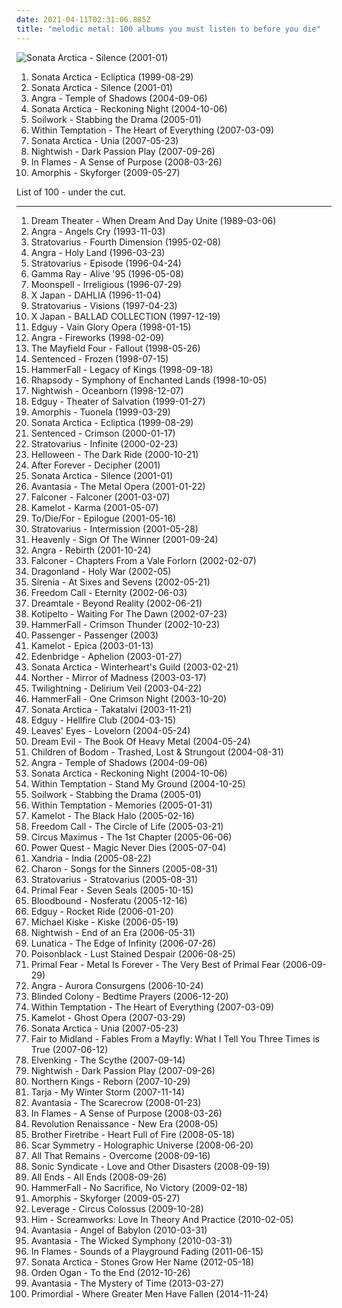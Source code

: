 ```yaml
---
date: 2021-04-11T02:31:06.885Z
title: "melodic metal: 100 albums you must listen to before you die"
---
```

![Sonata Arctica - Silence (2001-01)](https://img.discogs.com/NE8MbLeSqyI38QRActTLCnKZhgY=/fit-in/600x540/filters:strip_icc():format(jpeg):mode_rgb():quality(90)/discogs-images/R-4196283-1358239561-7690.jpeg.jpg "Sonata Arctica - Silence (2001-01)")
<ol class="albums">
<li data-cover="https://img.discogs.com/CaR0hAGxYwdPJprJhqkSijrOI4M=/fit-in/600x600/filters:strip_icc():format(jpeg):mode_rgb():quality(90)/discogs-images/R-9148979-1475657931-8185.jpeg.jpg" data-tags="power metal" role="button">Sonata Arctica - Ecliptica (1999-08-29)</li>
<li data-cover="https://img.discogs.com/NE8MbLeSqyI38QRActTLCnKZhgY=/fit-in/600x540/filters:strip_icc():format(jpeg):mode_rgb():quality(90)/discogs-images/R-4196283-1358239561-7690.jpeg.jpg" data-tags="power metal" role="button">Sonata Arctica - Silence (2001-01)</li>
<li data-cover="http://coverartarchive.org/release/b0839b8b-a0c8-3966-b567-93e3ffa00155/10455552232-500.jpg" data-tags="power metal" role="button">Angra - Temple of Shadows (2004-09-06)</li>
<li data-cover="https://img.discogs.com/NE8MbLeSqyI38QRActTLCnKZhgY=/fit-in/600x540/filters:strip_icc():format(jpeg):mode_rgb():quality(90)/discogs-images/R-4196283-1358239561-7690.jpeg.jpg" data-tags="power metal" role="button">Sonata Arctica - Reckoning Night (2004-10-06)</li>
<li data-cover="https://img.discogs.com/KNhg5f5CKcGCOr8PYno5o1tIsCY=/fit-in/600x533/filters:strip_icc():format(jpeg):mode_rgb():quality(90)/discogs-images/R-441808-1330245053.jpeg.jpg" data-tags="melodic death metal" role="button">Soilwork - Stabbing the Drama (2005-01)</li>
<li data-cover="http://coverartarchive.org/release/ab50ac75-91ce-36a3-99b1-6e5e15aad912/5782076120-500.jpg" data-tags="symphonic metal" role="button">Within Temptation - The Heart of Everything (2007-03-09)</li>
<li data-cover="http://coverartarchive.org/release/31f67aec-002f-4b54-9aec-ae39095c7992/22559397129-500.jpg" data-tags="power metal" role="button">Sonata Arctica - Unia (2007-05-23)</li>
<li data-cover="http://coverartarchive.org/release/b3f9e375-2225-478b-b66f-2b100bedd56e/16333876658-500.jpg" data-tags="symphonic metal" role="button">Nightwish - Dark Passion Play (2007-09-26)</li>
<li data-cover="http://coverartarchive.org/release/e67f8da1-88b9-3a9c-be1c-f40dbab896b2/20457737757-500.jpg" data-tags="melodic death metal" role="button">In Flames - A Sense of Purpose (2008-03-26)</li>
<li data-cover="http://coverartarchive.org/release/d8bd37e1-104c-4bf5-aae3-fddb7ade58e3/1123262036-500.jpg" data-tags="progressive metal" role="button">Amorphis - Skyforger (2009-05-27)</li>
</ol>
List of 100 - under the cut.
<!-- more -->

_________________

<ol class="albums">
<li data-cover="http://coverartarchive.org/release/80659e3d-dffd-3e65-9a37-16437405fdbd/14168305413-500.jpg" data-tags="progressive metal" role="button">
Dream Theater - When Dream And Day Unite (1989-03-06)
</li>
<li data-cover="http://coverartarchive.org/release/050e7238-9751-4521-91b6-89c672eac590/6734728782-500.jpg" data-tags="power metal" role="button">
Angra - Angels Cry (1993-11-03)
</li>
<li data-cover="http://coverartarchive.org/release/e9a52529-ad38-3dcc-bfc7-cc68c0963925/3167546175-500.jpg" data-tags="power metal" role="button">
Stratovarius - Fourth Dimension (1995-02-08)
</li>
<li data-cover="http://coverartarchive.org/release/e2279f39-ec58-3ec2-8c70-be4f084b0e6e/19296369854-500.jpg" data-tags="power metal" role="button">
Angra - Holy Land (1996-03-23)
</li>
<li data-cover="https://img.discogs.com/Ehg1UWIR2LOFYC-zR-eaywAAbik=/fit-in/600x918/filters:strip_icc():format(jpeg):mode_rgb():quality(90)/discogs-images/R-6774225-1443346722-5599.jpeg.jpg" data-tags="power metal" role="button">
Stratovarius - Episode (1996-04-24)
</li>
<li data-cover="http://coverartarchive.org/release/43c4d3ef-0af5-44c4-958c-d764c30a663f/18796116270-500.jpg" data-tags="power metal, heavy metal" role="button">
Gamma Ray - Alive '95 (1996-05-08)
</li>
<li data-cover="http://coverartarchive.org/release/bbb034a7-5dbe-477e-a985-5806b77debca/7608878625-500.jpg" data-tags="gothic metal" role="button">
Moonspell - Irreligious (1996-07-29)
</li>
<li data-cover="https://img.discogs.com/pM4_39Y3cXXUsPpShG0cMstN1Q4=/fit-in/600x505/filters:strip_icc():format(jpeg):mode_rgb():quality(90)/discogs-images/R-4854086-1512640960-1267.jpeg.jpg" data-tags="j-rock" role="button">
X Japan - DAHLIA (1996-11-04)
</li>
<li data-cover="https://img.discogs.com/rGk8JZTbq0cMG--FXbNcLhoGGGU=/fit-in/600x600/filters:strip_icc():format(jpeg):mode_rgb():quality(90)/discogs-images/R-467847-1529268889-6877.jpeg.jpg" data-tags="power metal" role="button">
Stratovarius - Visions (1997-04-23)
</li>
<li data-cover="https://img.discogs.com/gofzg8WWrEfHC3XGOdjWFnmXbh0=/fit-in/600x849/filters:strip_icc():format(jpeg):mode_rgb():quality(90)/discogs-images/R-5276007-1592068264-7558.jpeg.jpg" data-tags="j-rock" role="button">
X Japan - BALLAD COLLECTION (1997-12-19)
</li>
<li data-cover="https://img.discogs.com/fQnwI0aU_V5W90p504QELel7gsQ=/fit-in/600x589/filters:strip_icc():format(jpeg):mode_rgb():quality(90)/discogs-images/R-614448-1328826638.jpeg.jpg" data-tags="power metal" role="button">
Edguy - Vain Glory Opera (1998-01-15)
</li>
<li data-cover="https://img.discogs.com/aBvKEmTJVHuAUJwPP97OzhHzYeE=/fit-in/400x400/filters:strip_icc():format(jpeg):mode_rgb():quality(90)/discogs-images/R-3524203-1411202068-9110.jpeg.jpg" data-tags="power metal" role="button">
Angra - Fireworks (1998-02-09)
</li>
<li data-cover="http://coverartarchive.org/release/793fc63a-5f06-4b32-a5e9-0bd23c860818/26955191137-500.jpg" data-tags="rock, hard rock, post-grunge, melodic metal, amazing voice, godly voice, the mayfield four" role="button">
The Mayfield Four - Fallout (1998-05-26)
</li>
<li data-cover="http://coverartarchive.org/release/02304f7c-d527-41f7-b978-78f02307d47d/6366191614-500.jpg" data-tags="gothic metal" role="button">
Sentenced - Frozen (1998-07-15)
</li>
<li data-cover="http://coverartarchive.org/release/f49c361e-fbac-4aac-b11d-a79dc7a8be73/1282074689-500.jpg" data-tags="power metal" role="button">
HammerFall - Legacy of Kings (1998-09-18)
</li>
<li data-cover="http://coverartarchive.org/release/2ca0fbda-903c-4b64-a37b-8b69d179b227/2498043559-500.jpg" data-tags="power metal, symphonic metal" role="button">
Rhapsody - Symphony of Enchanted Lands (1998-10-05)
</li>
<li data-cover="http://coverartarchive.org/release/d535c793-73d7-359b-aeee-02b1f6d8ce8c/8141601849-500.jpg" data-tags="symphonic metal" role="button">
Nightwish - Oceanborn (1998-12-07)
</li>
<li data-cover="https://img.discogs.com/3R3MKE3t6Lf4Zn33WCjCe7jlHlU=/fit-in/500x500/filters:strip_icc():format(jpeg):mode_rgb():quality(90)/discogs-images/R-4520380-1367216737-2419.jpeg.jpg" data-tags="power metal" role="button">
Edguy - Theater of Salvation (1999-01-27)
</li>
<li data-cover="http://coverartarchive.org/release/44e6e1da-0900-3927-8f88-826c1fc524ec/2556562304-500.jpg" data-tags="progressive metal" role="button">
Amorphis - Tuonela (1999-03-29)
</li>
<li data-cover="https://img.discogs.com/CaR0hAGxYwdPJprJhqkSijrOI4M=/fit-in/600x600/filters:strip_icc():format(jpeg):mode_rgb():quality(90)/discogs-images/R-9148979-1475657931-8185.jpeg.jpg" data-tags="power metal" role="button">
Sonata Arctica - Ecliptica (1999-08-29)
</li>
<li data-cover="http://coverartarchive.org/release/ccb999e5-78df-4580-8e60-a997add577f7/21611705986-500.jpg" data-tags="gothic metal" role="button">
Sentenced - Crimson (2000-01-17)
</li>
<li data-cover="http://coverartarchive.org/release/82550065-2f56-4a1c-8b2a-c0362d499c05/1121197212-500.jpg" data-tags="power metal" role="button">
Stratovarius - Infinite (2000-02-23)
</li>
<li data-cover="http://coverartarchive.org/release/351e5578-2bdd-452e-b4ba-b2d13518eeb1/6834755855-500.jpg" data-tags="power metal" role="button">
Helloween - The Dark Ride (2000-10-21)
</li>
<li data-cover="http://coverartarchive.org/release/3bb3e1b7-f897-4085-8a4b-1ed0454b4ddb/12542866193-500.jpg" data-tags="gothic metal, symphonic metal" role="button">
After Forever - Decipher (2001)
</li>
<li data-cover="https://img.discogs.com/NE8MbLeSqyI38QRActTLCnKZhgY=/fit-in/600x540/filters:strip_icc():format(jpeg):mode_rgb():quality(90)/discogs-images/R-4196283-1358239561-7690.jpeg.jpg" data-tags="power metal" role="button">
Sonata Arctica - Silence (2001-01)
</li>
<li data-cover="http://coverartarchive.org/release/1e787755-4982-49f6-8e35-cbb7656c1116/17513910022-500.jpg" data-tags="power metal, symphonic metal" role="button">
Avantasia - The Metal Opera (2001-01-22)
</li>
<li data-cover="http://coverartarchive.org/release/64134afb-c1de-45f2-939e-a55b08478b97/7843364132-500.jpg" data-tags="power metal" role="button">
Falconer - Falconer (2001-03-07)
</li>
<li data-cover="http://coverartarchive.org/release/dcaa1f02-3bad-4337-be7e-c769fd9df9e7/1287074936-500.jpg" data-tags="power metal" role="button">
Kamelot - Karma (2001-05-07)
</li>
<li data-cover="http://coverartarchive.org/release/e326d0b1-acf6-478b-8e3b-e98c3216d08b/25098070472-500.jpg" data-tags="gothic, gothic metal, to die for" role="button">
To/Die/For - Epilogue (2001-05-16)
</li>
<li data-cover="http://coverartarchive.org/release/0727811b-ad17-42d2-b9de-1495b04e4f10/14615490036-500.jpg" data-tags="power metal" role="button">
Stratovarius - Intermission (2001-05-28)
</li>
<li data-cover="http://coverartarchive.org/release/35036419-9f7b-429a-988f-5372047e2c0f/27832428776-500.jpg" data-tags="power metal" role="button">
Heavenly - Sign Of The Winner (2001-09-24)
</li>
<li data-cover="http://coverartarchive.org/release/0ba73082-04fe-3bf4-a601-ec0b26e083e9/1555934640-500.jpg" data-tags="power metal" role="button">
Angra - Rebirth (2001-10-24)
</li>
<li data-cover="http://coverartarchive.org/release/cd9acad7-5f84-481e-9ffb-e6037d290855/7843646894-500.jpg" data-tags="power metal" role="button">
Falconer - Chapters From a Vale Forlorn (2002-02-07)
</li>
<li data-cover="http://coverartarchive.org/release/65e4f266-59fa-44dc-8701-4cfb56cd7921/15186987329-500.jpg" data-tags="power metal" role="button">
Dragonland - Holy War (2002-05)
</li>
<li data-cover="http://coverartarchive.org/release/544b94ff-da91-3efd-87fc-5ceddd1a125c/10709405994-500.jpg" data-tags="gothic metal" role="button">
Sirenia - At Sixes and Sevens (2002-05-21)
</li>
<li data-cover="http://coverartarchive.org/release/8f9630af-1876-4a77-a33e-9d4cdca35ec0/17223666119-500.jpg" data-tags="power metal" role="button">
Freedom Call - Eternity (2002-06-03)
</li>
<li data-cover="https://img.discogs.com/HteLrHzSKqtzAH3MgRZ6swukD5Y=/fit-in/225x224/filters:strip_icc():format(jpeg):mode_rgb():quality(90)/discogs-images/R-5489540-1394709780-1508.jpeg.jpg" data-tags="power metal, melodic metal" role="button">
Dreamtale - Beyond Reality (2002-06-21)
</li>
<li data-cover="http://coverartarchive.org/release/710a55c3-1999-4090-80e7-fd837bdd47e2/13836146329-500.jpg" data-tags="power metal, melodic metal" role="button">
Kotipelto - Waiting For The Dawn (2002-07-23)
</li>
<li data-cover="https://img.discogs.com/1-vKmbyVlW9TN7B4y9NS6WEd-zs=/fit-in/600x525/filters:strip_icc():format(jpeg):mode_rgb():quality(90)/discogs-images/R-8359429-1460066424-8916.jpeg.jpg" data-tags="power metal, heavy metal" role="button">
HammerFall - Crimson Thunder (2002-10-23)
</li>
<li data-cover="http://coverartarchive.org/release/8bd7874b-c945-4e62-8135-4c01951e29da/9541801579-500.jpg" data-tags="alternative metal, melodic metal, melodic death metal" role="button">
Passenger - Passenger (2003)
</li>
<li data-cover="http://coverartarchive.org/release/4c5b22d5-e901-3e0c-89b1-ded24953449a/1287069532-500.jpg" data-tags="power metal" role="button">
Kamelot - Epica (2003-01-13)
</li>
<li data-cover="http://coverartarchive.org/release/9d249f7e-dce5-4b9e-a7d2-ebe90932b742/1005593114-500.jpg" data-tags="symphonic metal, power metal" role="button">
Edenbridge - Aphelion (2003-01-27)
</li>
<li data-cover="https://img.discogs.com/Etdg6NU8LjK3zc6LwzSxDu9oHzA=/fit-in/600x600/filters:strip_icc():format(jpeg):mode_rgb():quality(90)/discogs-images/R-3612442-1361530770-6064.jpeg.jpg" data-tags="power metal" role="button">
Sonata Arctica - Winterheart's Guild (2003-02-21)
</li>
<li data-cover="http://coverartarchive.org/release/3b01925a-5c71-46ea-be33-17b7aeaea68b/6505407489-500.jpg" data-tags="melodic death metal" role="button">
Norther - Mirror of Madness (2003-03-17)
</li>
<li data-cover="https://img.discogs.com/KdhfdGRM1YR9eU8hOlIAiPcX1DY=/fit-in/400x400/filters:strip_icc():format(jpeg):mode_rgb():quality(90)/discogs-images/R-6494677-1420558968-7630.jpeg.jpg" data-tags="power metal, melodic metal" role="button">
Twilightning - Delirium Veil (2003-04-22)
</li>
<li data-cover="http://coverartarchive.org/release/c765431a-243d-418c-9aea-045ca2dce957/16976399900-500.jpg" data-tags="power metal, heavy metal, live" role="button">
HammerFall - One Crimson Night (2003-10-20)
</li>
<li data-cover="http://coverartarchive.org/release/a451a0f9-d759-4fc6-8a10-3b9794e9216c/10591666065-500.jpg" data-tags="power metal" role="button">
Sonata Arctica - Takatalvi (2003-11-21)
</li>
<li data-cover="https://img.discogs.com/WhXhokiV8v5L7DdSwHdN_qfBWro=/fit-in/600x599/filters:strip_icc():format(jpeg):mode_rgb():quality(90)/discogs-images/R-614825-1161947856.jpeg.jpg" data-tags="power metal" role="button">
Edguy - Hellfire Club (2004-03-15)
</li>
<li data-cover="http://coverartarchive.org/release/e862e298-ccaf-4575-889a-3198571bb2ed/1048113221-500.jpg" data-tags="symphonic metal, gothic metal" role="button">
Leaves' Eyes - Lovelorn (2004-05-24)
</li>
<li data-cover="http://coverartarchive.org/release/25d1deb9-d696-4291-bd0c-4c8edf976de4/997844203-500.jpg" data-tags="power metal, heavy metal" role="button">
Dream Evil - The Book Of Heavy Metal (2004-05-24)
</li>
<li data-cover="https://img.discogs.com/woX1gchnmghQOVYr6Bc1jidq1GU=/fit-in/598x471/filters:strip_icc():format(jpeg):mode_rgb():quality(90)/discogs-images/R-730034-1364827775-2990.jpeg.jpg" data-tags="melodic death metal" role="button">
Children of Bodom - Trashed, Lost & Strungout (2004-08-31)
</li>
<li data-cover="http://coverartarchive.org/release/b0839b8b-a0c8-3966-b567-93e3ffa00155/10455552232-500.jpg" data-tags="power metal" role="button">
Angra - Temple of Shadows (2004-09-06)
</li>
<li data-cover="https://img.discogs.com/NE8MbLeSqyI38QRActTLCnKZhgY=/fit-in/600x540/filters:strip_icc():format(jpeg):mode_rgb():quality(90)/discogs-images/R-4196283-1358239561-7690.jpeg.jpg" data-tags="power metal" role="button">
Sonata Arctica - Reckoning Night (2004-10-06)
</li>
<li data-cover="http://coverartarchive.org/release/0cb0d731-2781-4fcf-99cd-133d079b7d31/9379278772-500.jpg" data-tags="symphonic metal" role="button">
Within Temptation - Stand My Ground (2004-10-25)
</li>
<li data-cover="https://img.discogs.com/KNhg5f5CKcGCOr8PYno5o1tIsCY=/fit-in/600x533/filters:strip_icc():format(jpeg):mode_rgb():quality(90)/discogs-images/R-441808-1330245053.jpeg.jpg" data-tags="melodic death metal" role="button">
Soilwork - Stabbing the Drama (2005-01)
</li>
<li data-cover="https://img.discogs.com/YVYsIAJ21KuI21SNW1CbgVWw9-k=/fit-in/336x342/filters:strip_icc():format(jpeg):mode_rgb():quality(90)/discogs-images/R-3509485-1373047449-3190.jpeg.jpg" data-tags="symphonic metal" role="button">
Within Temptation - Memories (2005-01-31)
</li>
<li data-cover="https://img.discogs.com/ZUZ86A3lUZawBsMX0zAAvQHU3h8=/fit-in/600x525/filters:strip_icc():format(jpeg):mode_rgb():quality(90)/discogs-images/R-4585588-1369145138-1043.jpeg.jpg" data-tags="power metal" role="button">
Kamelot - The Black Halo (2005-02-16)
</li>
<li data-cover="http://coverartarchive.org/release/a35ac82e-963b-4d96-9d36-b108e69030d8/24241536105-500.jpg" data-tags="power metal" role="button">
Freedom Call - The Circle of Life (2005-03-21)
</li>
<li data-cover="https://via.placeholder.com/450" data-tags="progressive metal" role="button">
Circus Maximus - The 1st Chapter (2005-06-06)
</li>
<li data-cover="http://coverartarchive.org/release/3d0b9f19-a36e-424a-b14e-782843800b4f/26014218710-500.jpg" data-tags="power metal" role="button">
Power Quest - Magic Never Dies (2005-07-04)
</li>
<li data-cover="http://coverartarchive.org/release/30214efe-bc85-48c3-b5a1-39d50fd3dd11/2138626195-500.jpg" data-tags="gothic metal, symphonic metal" role="button">
Xandria - India (2005-08-22)
</li>
<li data-cover="http://coverartarchive.org/release/b66e9fbd-eab9-4df0-bb33-92cc4656a7e6/1119140087-500.jpg" data-tags="gothic metal" role="button">
Charon - Songs for the Sinners (2005-08-31)
</li>
<li data-cover="http://coverartarchive.org/release/989617a5-fd35-3119-a1b2-d369504325ca/2137869058-500.jpg" data-tags="power metal" role="button">
Stratovarius - Stratovarius (2005-08-31)
</li>
<li data-cover="http://coverartarchive.org/release/91610e04-7e1a-4ff3-a4a9-1aaf85af2210/16291593393-500.jpg" data-tags="power metal" role="button">
Primal Fear - Seven Seals (2005-10-15)
</li>
<li data-cover="https://img.discogs.com/0oGA16AQtJYpD1DDX_g1i-9lZW0=/fit-in/320x320/filters:strip_icc():format(jpeg):mode_rgb():quality(90)/discogs-images/R-2183519-1328646719.jpeg.jpg" data-tags="power metal" role="button">
Bloodbound - Nosferatu (2005-12-16)
</li>
<li data-cover="http://coverartarchive.org/release/4ffeaf25-cb9c-4f23-a6e6-17079b91b3eb/3921954025-500.jpg" data-tags="power metal" role="button">
Edguy - Rocket Ride (2006-01-20)
</li>
<li data-cover="https://img.discogs.com/pYTR7-zIEdrT_KshdFrNK0odtMw=/fit-in/600x595/filters:strip_icc():format(jpeg):mode_rgb():quality(90)/discogs-images/R-3502835-1334126027.jpeg.jpg" data-tags="rock, power metal, melodic metal" role="button">
Michael Kiske - Kiske (2006-05-19)
</li>
<li data-cover="http://coverartarchive.org/release/d5c95644-75bc-3bd9-83dc-b540de205850/12567333679-500.jpg" data-tags="symphonic metal" role="button">
Nightwish - End of an Era (2006-05-31)
</li>
<li data-cover="http://coverartarchive.org/release/75633906-7ee3-4f4c-a27c-e7deb2908711/1049823429-500.jpg" data-tags="symphonic metal" role="button">
Lunatica - The Edge of Infinity (2006-07-26)
</li>
<li data-cover="https://img.discogs.com/oOY0hXYgn-0Dr6Oc856IpBp4gwo=/fit-in/600x595/filters:strip_icc():format(jpeg):mode_rgb():quality(90)/discogs-images/R-1070575-1514157186-5942.jpeg.jpg" data-tags="gothic metal" role="button">
Poisonblack - Lust Stained Despair (2006-08-25)
</li>
<li data-cover="http://coverartarchive.org/release/441cf00b-8365-46ee-8c11-21dfb5f8e034/25433486566-500.jpg" data-tags="compilation, power metal, melodic metal, cover version, iron maiden, ralf scheepers, mat sinner, primer fear-metal is forever-the very best of primer fear" role="button">
Primal Fear - Metal Is Forever - The Very Best of Primal Fear (2006-09-29)
</li>
<li data-cover="https://img.discogs.com/m3r8qJcR7FdUcUZSRuLi0N34AJE=/fit-in/600x535/filters:strip_icc():format(jpeg):mode_rgb():quality(90)/discogs-images/R-6422814-1419703949-2616.jpeg.jpg" data-tags="power metal" role="button">
Angra - Aurora Consurgens (2006-10-24)
</li>
<li data-cover="http://coverartarchive.org/release/e2b852f5-09af-45de-84b4-ceab42e931b1/24808879706-500.jpg" data-tags="melodic death metal" role="button">
Blinded Colony - Bedtime Prayers (2006-12-20)
</li>
<li data-cover="http://coverartarchive.org/release/ab50ac75-91ce-36a3-99b1-6e5e15aad912/5782076120-500.jpg" data-tags="symphonic metal" role="button">
Within Temptation - The Heart of Everything (2007-03-09)
</li>
<li data-cover="https://img.discogs.com/gSg58eDMiqGerChL-r4SeRDPI9U=/fit-in/600x600/filters:strip_icc():format(jpeg):mode_rgb():quality(90)/discogs-images/R-12359483-1533657074-1211.jpeg.jpg" data-tags="power metal, symphonic metal" role="button">
Kamelot - Ghost Opera (2007-03-29)
</li>
<li data-cover="http://coverartarchive.org/release/31f67aec-002f-4b54-9aec-ae39095c7992/22559397129-500.jpg" data-tags="power metal" role="button">
Sonata Arctica - Unia (2007-05-23)
</li>
<li data-cover="http://coverartarchive.org/release/0fbd9c3d-c46d-4242-85f4-7d11961edb74/8259450872-500.jpg" data-tags="progressive rock" role="button">
Fair to Midland - Fables From a Mayfly: What I Tell You Three Times is True (2007-06-12)
</li>
<li data-cover="http://coverartarchive.org/release/83570ffa-aed5-4bae-a7f6-24a82749bab7/19903474942-500.jpg" data-tags="folk metal" role="button">
Elvenking - The Scythe (2007-09-14)
</li>
<li data-cover="http://coverartarchive.org/release/b3f9e375-2225-478b-b66f-2b100bedd56e/16333876658-500.jpg" data-tags="symphonic metal" role="button">
Nightwish - Dark Passion Play (2007-09-26)
</li>
<li data-cover="http://coverartarchive.org/release/236a04ea-8349-4930-9647-186773164eb3/6655040734-500.jpg" data-tags="symphonic metal, cover, power metal" role="button">
Northern Kings - Reborn (2007-10-29)
</li>
<li data-cover="https://via.placeholder.com/450" data-tags="symphonic metal" role="button">
Tarja - My Winter Storm (2007-11-14)
</li>
<li data-cover="http://coverartarchive.org/release/cf68f77f-7e28-4afb-b51e-e15b42a86a3e/8143822806-500.jpg" data-tags="power metal" role="button">
Avantasia - The Scarecrow (2008-01-23)
</li>
<li data-cover="http://coverartarchive.org/release/e67f8da1-88b9-3a9c-be1c-f40dbab896b2/20457737757-500.jpg" data-tags="melodic death metal" role="button">
In Flames - A Sense of Purpose (2008-03-26)
</li>
<li data-cover="https://img.discogs.com/dd-8PGu3WmGOeEpchOP_HQCmgZw=/fit-in/600x600/filters:strip_icc():format(jpeg):mode_rgb():quality(90)/discogs-images/R-2066868-1460725068-4281.jpeg.jpg" data-tags="power metal" role="button">
Revolution Renaissance - New Era (2008-05)
</li>
<li data-cover="http://coverartarchive.org/release/5e9902bb-4e64-4037-b5fd-8e214472dee0/7215588896-500.jpg" data-tags="rock" role="button">
Brother Firetribe - Heart Full of Fire (2008-05-18)
</li>
<li data-cover="http://coverartarchive.org/release/0db97e47-7fd3-4100-9163-be689a61fa55/1502509246-500.jpg" data-tags="melodic death metal" role="button">
Scar Symmetry - Holographic Universe (2008-06-20)
</li>
<li data-cover="http://coverartarchive.org/release/d74eaf35-305c-4218-87a2-bf1f67ed9d5f/929423406-500.jpg" data-tags="metalcore" role="button">
All That Remains - Overcome (2008-09-16)
</li>
<li data-cover="https://img.discogs.com/Z-v_I4KsD2dNpNEZFsaDnIF4xiM=/fit-in/600x534/filters:strip_icc():format(jpeg):mode_rgb():quality(90)/discogs-images/R-1756214-1570692530-7401.jpeg.jpg" data-tags="metalcore, melodic death metal" role="button">
Sonic Syndicate - Love and Other Disasters (2008-09-19)
</li>
<li data-cover="http://coverartarchive.org/release/3ff5ddab-c7c3-418c-9a2c-e547666bcbea/2593366985-500.jpg" data-tags="melodic metal" role="button">
All Ends - All Ends (2008-09-26)
</li>
<li data-cover="http://coverartarchive.org/release/36039c76-34a4-4050-8498-07c56d2a41ae/1282071934-500.jpg" data-tags="power metal, heavy metal" role="button">
HammerFall - No Sacrifice, No Victory (2009-02-18)
</li>
<li data-cover="http://coverartarchive.org/release/d8bd37e1-104c-4bf5-aae3-fddb7ade58e3/1123262036-500.jpg" data-tags="progressive metal" role="button">
Amorphis - Skyforger (2009-05-27)
</li>
<li data-cover="https://img.discogs.com/7jj7sdm3QAfzkj8Kt5dUEFSN0R4=/fit-in/600x600/filters:strip_icc():format(jpeg):mode_rgb():quality(90)/discogs-images/R-2006181-1522541521-5936.jpeg.jpg" data-tags="metal, power metal, melodic metal" role="button">
Leverage - Circus Colossus (2009-10-28)
</li>
<li data-cover="http://coverartarchive.org/release/6a0af0af-e018-4719-9e8c-c8d0a557b116/5086053899-500.jpg" data-tags="love metal" role="button">
Him - Screamworks: Love In Theory And Practice (2010-02-05)
</li>
<li data-cover="http://coverartarchive.org/release/57948363-574a-4bd7-bdda-05e8621ef4dc/24801393195-500.jpg" data-tags="power metal" role="button">
Avantasia - Angel of Babylon (2010-03-31)
</li>
<li data-cover="http://coverartarchive.org/release/df5bf691-a022-4906-9b9e-b94902479ac5/17061803038-500.jpg" data-tags="power metal" role="button">
Avantasia - The Wicked Symphony (2010-03-31)
</li>
<li data-cover="http://coverartarchive.org/release/6f38a9f9-6538-4745-9dde-d00cacbe2dff/8273688325-500.jpg" data-tags="alternative metal, melodic death metal" role="button">
In Flames - Sounds of a Playground Fading (2011-06-15)
</li>
<li data-cover="http://coverartarchive.org/release/f0c7b58e-cd77-43d8-bc8a-fee6ac070520/17667773275-500.jpg" data-tags="power metal" role="button">
Sonata Arctica - Stones Grow Her Name (2012-05-18)
</li>
<li data-cover="http://coverartarchive.org/release/03f960db-6065-4e58-b492-89d8222b08e7/6593757776-500.jpg" data-tags="power metal" role="button">
Orden Ogan - To the End (2012-10-26)
</li>
<li data-cover="http://coverartarchive.org/release/143ae94f-e12a-4dea-9b64-b5b0e7b73ab7/15616571878-500.jpg" data-tags="power metal, melodic metal" role="button">
Avantasia - The Mystery of Time (2013-03-27)
</li>
<li data-cover="http://coverartarchive.org/release/9aeed5af-ef90-4bd2-8bfc-66d15b91e166/8575767019-500.jpg" data-tags="black metal" role="button">
Primordial - Where Greater Men Have Fallen (2014-11-24)
</li>
</ol>